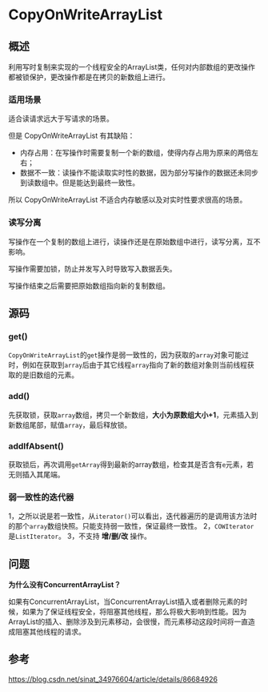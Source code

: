 # CopyOnWriteArrayList



## 概述

利用写时复制来实现的一个线程安全的ArrayList类，任何对内部数组的更改操作都被锁保护，更改操作都是在拷贝的新数组上进行。



### 适用场景

适合读请求远大于写请求的场景。

但是 CopyOnWriteArrayList 有其缺陷：

- 内存占用：在写操作时需要复制一个新的数组，使得内存占用为原来的两倍左右；
- 数据不一致：读操作不能读取实时性的数据，因为部分写操作的数据还未同步到读数组中。但是能达到最终一致性。

所以 CopyOnWriteArrayList 不适合内存敏感以及对实时性要求很高的场景。



### 读写分离

写操作在一个复制的数组上进行，读操作还是在原始数组中进行，读写分离，互不影响。

写操作需要加锁，防止并发写入时导致写入数据丢失。

写操作结束之后需要把原始数组指向新的复制数组。





## 源码



### get()

`CopyOnWriteArrayList`的`get`操作是弱一致性的，因为获取的`array`对象可能过时，例如在获取到`array`后由于其它线程`array`指向了新的数组对象则当前线程获取的是旧数组的元素。





### add()

先获取锁，获取`array`数组，拷贝一个新数组，**大小为原数组大小+1**，元素插入到新数组尾部，赋值`array`，最后释放锁。



### addIfAbsent()

获取锁后，再次调用`getArray`得到最新的array数组，检查其是否含有`e`元素，若无则插入其尾端。



### 弱一致性的迭代器

1，之所以说是若一致性，从`iterator()`可以看出，迭代器遍历的是调用该方法时的那个`array`数组快照。只能支持弱一致性，保证最终一致性。
2，`COWIterator`是`ListIterator`。
3，不支持 **增/删/改** 操作。





## 问题

**为什么没有ConcurrentArrayList？**

如果有ConcurrentArrayList，当ConcurrentArrayList插入或者删除元素的时候，如果为了保证线程安全，将阻塞其他线程，那么将极大影响到性能。因为ArrayList的插入、删除涉及到元素移动，会很慢，而元素移动这段时间将一直造成阻塞其他线程的请求。





## 参考

https://blog.csdn.net/sinat_34976604/article/details/86684926